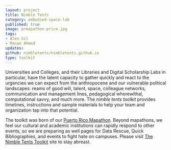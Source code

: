```yaml
---
layout: project
title: Nimble Tents
category: embodied-space-lab
published: true
image: prmapathon-price.jpg
tags:
- Alex Gil
- Manan Ahmed
updates:
github: nimbletents/nimbletents.github.io
type: toolkit
---
```


Universities and Colleges, and their Libraries and Digital Scholarship Labs in
particular, have the latent capacity to gather quickly and react to the
urgencies we can expect from the anthropocene and our vulnerable political
landscapes: reams of good will, talent, space, colleague networks,
communication and management lines, pedagogical wherewithal, computational
savvy, and much more. The *nimble tents toolkit* provides timelines,
instructions and sample materials to help your team and organization tap into
that potential.

The toolkit was born of our [Puerto Rico
Mapathon](http://xpmethod.plaintext.in/events/puerto-rico-mapathon.html).
Beyond mapathons, we feel our cultural and academic institutions can rapidly
respond to other events, so we are preparing as well pages for Data Rescue,
Quick Bibliographies, and events to fight hate on campuses. Please visit [The
Nimble Tents Toolkit](https://nimbletents.github.io/) site to stay abreast.

